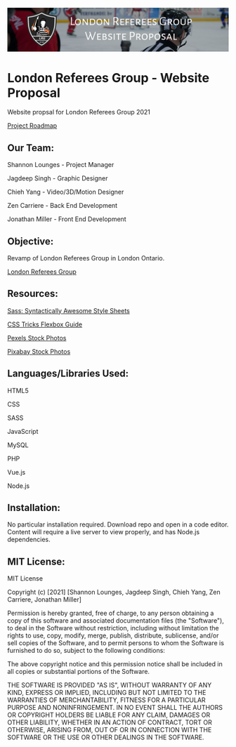 ![header image](readmeBanner.jpg "London Referees Group - Website Proposal")

# London Referees Group - Website Proposal
 Website propsal for London Referees Group 2021

[Project Roadmap](https://docs.google.com/spreadsheets/d/19bKQ6ZGz-U2W1dZaxSjjux5ulQb5qU52lu3gvD4q2ho/edit#gid=0 'Google Docs')

## Our Team:
Shannon Lounges - Project Manager

Jagdeep Singh - Graphic Designer

Chieh Yang - Video/3D/Motion Designer

Zen Carriere - Back End Development

Jonathan Miller - Front End Development

## Objective:
Revamp of London Referees Group in London Ontario.

[London Referees Group](https://londonrefereesgroup.com/ 'London Referees Group')

## Resources:
[Sass: Syntactically Awesome Style Sheets](https://sass-lang.com/ 'Sass Lang')

[CSS Tricks Flexbox Guide](https://css-tricks.com/snippets/css/a-guide-to-flexbox/ 'CSS Tricks')

[Pexels Stock Photos](https://www.pexels.com/ 'Pexels')

[Pixabay Stock Photos](https://pixabay.com/ 'Pixabay')

## Languages/Libraries Used:
HTML5

CSS

SASS

JavaScript

MySQL

PHP

Vue.js

Node.js

## Installation:
No particular installation required. Download repo and open in a code editor. Content will require a live server to view properly, and has Node.js dependencies.

## MIT License:
MIT License

Copyright (c) [2021] [Shannon Lounges, Jagdeep Singh, Chieh Yang, Zen Carriere, Jonathan Miller]

Permission is hereby granted, free of charge, to any person obtaining a copy
of this software and associated documentation files (the "Software"), to deal
in the Software without restriction, including without limitation the rights
to use, copy, modify, merge, publish, distribute, sublicense, and/or sell
copies of the Software, and to permit persons to whom the Software is
furnished to do so, subject to the following conditions:

The above copyright notice and this permission notice shall be included in all
copies or substantial portions of the Software.

THE SOFTWARE IS PROVIDED "AS IS", WITHOUT WARRANTY OF ANY KIND, EXPRESS OR
IMPLIED, INCLUDING BUT NOT LIMITED TO THE WARRANTIES OF MERCHANTABILITY,
FITNESS FOR A PARTICULAR PURPOSE AND NONINFRINGEMENT. IN NO EVENT SHALL THE
AUTHORS OR COPYRIGHT HOLDERS BE LIABLE FOR ANY CLAIM, DAMAGES OR OTHER
LIABILITY, WHETHER IN AN ACTION OF CONTRACT, TORT OR OTHERWISE, ARISING FROM,
OUT OF OR IN CONNECTION WITH THE SOFTWARE OR THE USE OR OTHER DEALINGS IN THE
SOFTWARE.
